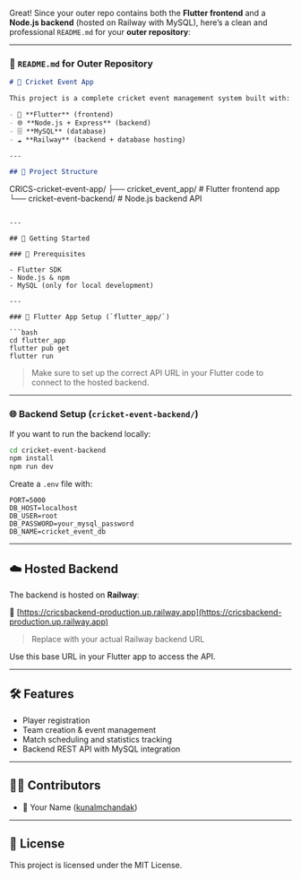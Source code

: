 Great! Since your outer repo contains both the **Flutter frontend** and a **Node.js backend** (hosted on Railway with MySQL), here’s a clean and professional `README.md` for your **outer repository**:

---

### 📄 `README.md` for Outer Repository

```markdown
# 🏏 Cricket Event App

This project is a complete cricket event management system built with:

- 📱 **Flutter** (frontend)
- 🌐 **Node.js + Express** (backend)
- 🗄️ **MySQL** (database)
- ☁️ **Railway** (backend + database hosting)

---

## 📂 Project Structure

```
CRICS-cricket-event-app/
├── cricket_event_app/       # Flutter frontend app
└── cricket-event-backend/   # Node.js backend API
```

---

## 🚀 Getting Started

### 🔧 Prerequisites

- Flutter SDK
- Node.js & npm
- MySQL (only for local development)

---

### 📱 Flutter App Setup (`flutter_app/`)

```bash
cd flutter_app
flutter pub get
flutter run
```

> Make sure to set up the correct API URL in your Flutter code to connect to the hosted backend.

---

### 🌐 Backend Setup (`cricket-event-backend/`)

If you want to run the backend locally:

```bash
cd cricket-event-backend
npm install
npm run dev
```

Create a `.env` file with:

```env
PORT=5000
DB_HOST=localhost
DB_USER=root
DB_PASSWORD=your_mysql_password
DB_NAME=cricket_event_db
```

---

## ☁️ Hosted Backend

The backend is hosted on **Railway**:

🔗 [https://cricsbackend-production.up.railway.app](https://cricsbackend-production.up.railway.app)

> Replace with your actual Railway backend URL

Use this base URL in your Flutter app to access the API.

---

## 🛠 Features

- Player registration
- Team creation & event management
- Match scheduling and statistics tracking
- Backend REST API with MySQL integration

---

## 🧑‍💻 Contributors

- 👤 Your Name ([kunalmchandak](https://github.com/kunalmchandak))

---

## 📜 License

This project is licensed under the MIT License.
```
